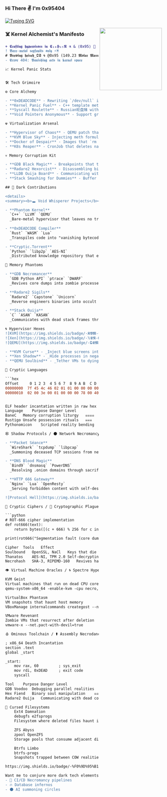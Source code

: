 ### Hi There ✌️ I'm 0x95404 

[![Typing SVG](https://readme-typing-svg.herokuapp.com?font=Hack+NERD+Font&size=24&duration=4000&color=00F7FF&background=000000&center=true&vCenter=true&width=900&lines=𝕳𝖔𝖕𝖊𝖋𝖚𝖑𝖓𝖊𝖘𝖘+𝖎+𝖜𝖎𝖑𝖑+𝖛𝖆𝖓𝖎𝖘𝖍+𝖜𝖎𝖙𝖍+𝖙𝖍𝖊+𝖘𝖆𝖓𝖉𝖘+𝖔𝖋+𝖙𝖎𝖒𝖊;𝕭𝖊𝖞𝖔𝖓𝖉+𝖙𝖍𝖊+𝖍𝖔𝖗𝖎𝖟𝖔𝖓+𝖎𝖓+𝕱𝖚𝖑𝖑+𝕸𝖊𝖆𝖘𝖚𝖗𝖊𝖘)](https://git.io/typing-svg)

<img align="right" src="https://i.giphy.com/media/LmNwrBhejkK9EFP504/200w.webp" width="200" />

### **☠️ Kernel Alchemist's Manifesto**
```diff
+ 𝕮𝖗𝖆𝖋𝖙𝖎𝖓𝖌 𝖍𝖞𝖕𝖊𝖗𝖛𝖎𝖘𝖔𝖗𝖘 𝖎𝖓 𝕮₁₀𝕳₁₅𝕹 ⚗️ & ⟨0x95⟩ 🔣  
! 𝕭𝖆𝖗𝖊-𝖒𝖊𝖙𝖆𝖑 𝖘𝖊𝖌𝖋𝖆𝖚𝖑𝖙𝖘 𝖔𝖓𝖑𝖞 ⚡🖲️  
# 𝕭𝖗𝖊𝖜𝖎𝖓𝖌 𝖍𝖊𝖎𝖘𝖊𝖍_𝕺𝕾 🌀 @0x95 (149.23 𝕸𝖔𝖑𝖆𝖗 𝕸𝖆𝖘𝖘)  
- 𝕰𝖗𝖗𝖔𝖗 404: 𝖁𝖆𝖓𝖎𝖘𝖍𝖎𝖓𝖌 𝖆𝖈𝖙𝖘 𝖎𝖓 𝖐𝖊𝖗𝖓𝖊𝖑 𝖘𝖕𝖆𝖈𝖊  

📈 Kernel Panic Stats


🛠️ Tech Grimoire

⚙️ Core Alchemy

- **0xDEADCODE** - Rewriting `/dev/null` in hex  
- **Kernel Panic Fuel** - C++ template metaprogramming that segfaults on sight  
- **Syscall Roulette** - Russian轮盘赌 with `fork()`  
- **Void Pointers Anonymous** - Support group for dereferencing addicts  

☢️ Virtualization Arsenal

- **Hypervisor of Chaos** - QEMU patch that randomizes CPUID  
- **KVM Blue Sky** - Injecting meth formulas into VM entropy pools  
- **Docker of Despair** - Images that `rm -rf /*` on `docker stop`  
- **K8s Reaper** - CronJob that deletes namespaces at midnight  

💀 Memory Corruption Kit

- **GDB Black Magic** - Breakpoints that trigger triple faults  
- **Radare2 Hexorcist** - Disassembling binaries into I Ching hexagrams  
- **LLDB Ouija Board** - Communicating with dead processes  
- **Stack Smashing for Dummies** - Buffer overflow coloring book  

## 🔮 Dark Contributions

<details>
<summary><b>🕳️ Void Whisperer Projects</b></summary>

- **Phantom Kernel**  
  `C++` `LLVM` `QEMU`  
  _Bare-metal hypervisor that leaves no trace in memory_
  
- **0xDEADCODE Compiler**  
  `Rust` `WASM` `Lua`  
  _Transpiles code into "vanishing bytecode" that self-destructs after execution_

- **Cryptic.Torrent**  
  `Python` `libp2p` `AES-NI`  
  _Distributed knowledge repository that evaporates after 404 seconds_

👻 Memory Phantoms

- **GDB Necromancer**  
  `GDB Python API` `ptrace` `DWARF`  
  _Revives core dumps into zombie processes_

- **Radare2 Sigils**  
  `Radare2` `Capstone` `Unicorn`  
  _Reverse engineers binaries into occult assembly patterns_

- **Stack Ouija**  
  `C` `ASAN` `KASAN`  
  _Communicates with dead stack frames through buffer overflows_

🌀 Hypervisor Hexes
![KVM](https://img.shields.io/badge/-𝕶𝖁𝕸-000000?style=flat&logo=virtualbox)
![Xen](https://img.shields.io/badge/-𝕏𝕰𝕹-000000?style=flat&logo=xen)
![QEMU](https://img.shields.io/badge/-𝕼𝕰𝕸𝖀-000000?style=flat&logo=qemu)

- **KVM Curse** - _Inject blue screens into guest VMs_  
- **Xen Shadow** - _Hide processes in negative dimension_  
- **QEMU Soulbind** - _Tether VMs to dying host processes_

🧪 Cryptic Languages

```hex
Offset     0 1 2 3  4 5 6 7  8 9 A B  C D E F
00000000  7f 45 4c 46 02 01 01 00 00 00 00 00  00 00 00 00
00000010  02 00 3e 00 01 00 00 00 78 00 40 00  00 00 00 00


ELF header incantation written in raw hex
Language	Purpose	Danger Level
BaneC	Memory corruption liturgy	☠️☠️☠️☠️
Rustigo	Unsafe possession rituals	☠️☠️☠️
Pythonomicon	Scripted reality bending	☠️☠️

🕸️ Shadow Protocols / 🌑 Network Necromancy

- **Packet Séance**  
  `WireShark` `tcpdump` `libpcap`  
  _Summoning deceased TCP sessions from network purgatory_

- **DNS Blood Magic**  
  `Bind9` `dnsmasq` `PowerDNS`  
  _Resolving .onion domains through sacrificial DNS queries_

- **HTTP 666 Gateway**  
  `Nginx` `Lua` `OpenResty`  
  _Serving forbidden content with self-destructing cookies_

![Protocol Hell](https://img.shields.io/badge/-𝕾𝖍𝖆𝖉𝖔𝖜_𝕺𝖘𝖎-000000?style=flat&logo=internet-explorer)

🔐 Cryptic Ciphers / 🦠 Cryptographic Plagues

```python
# ROT-666 cipher implementation
def rot666(text):
    return bytes([(c + 666) % 256 for c in text.encode()])

print(rot666("Segmentation fault (core dumped)"))

Cipher	Tools	Effect
Soulbound	OpenSSL, NaCl	Keys that die with owner
Thanatos	AES-NI, TPM 2.0	Self-decrypting ephemeral
Necrohash	SHA-3, RIPEMD-160	Revives hashes from graves

👁️ Virtual Machine Oracles / 🌀 Spectre Hypervisors

KVM Geist
Virtual machines that run on dead CPU cores
qemu-system-x86_64 -enable-kvm -cpu necro,+sep

VirtualBox Phantasm
VM snapshots that haunt host memory
VBoxManage internalcommands creategost --name Specter

VMware Revenant
Zombie VMs that resurrect after deletion
vmware-x --net.pact-with-devil=true

🩸 Ominous Toolchain / ⚰️ Assembly Necrodancy

; x86_64 Death Incantation
section .text
global _start

_start:
    mov rax, 60         ; sys_exit
    mov rdi, 0xDEAD     ; exit code
    syscall

Tool	Purpose	Danger Level
GDB Voodoo	Debugging parallel realities	☠️☠️☠️☠️
Hex Fiend	Binary soul manipulation	☠️☠️☠️
Radare2 Ouija	Communicating with dead code	☠️☠️☠️☠️

💾 Cursed Filesystems
    Ext4 Damnation
    debugfs e2fsprogs
    Filesystem where deleted files haunt inodes

    ZFS Abyss
    zpool OpenZFS
    Storage pools that consume adjacent disks

    Btrfs Limbo
    btrfs-progs
    Snapshots trapped between COW realities

https://img.shields.io/badge/-%F0%9D%95%B1%F0%9D%96%8E%F0%9D%96%91%F0%9D%96%8A%F0%9D%96%98%F0%9D%96%9E%F0%9D%96%98%F0%9D%96%99%F0%9D%96%8A%F0%9D%96%92_%F0%9D%95%B3%F0%9D%96%8A%F0%9D%96%91%F0%9D%96%91-000000?style=flat&logo=files

Want me to conjure more dark tech elements? I can add:  
- 🧟 CI/CD Necromancy pipelines  
- 🔥 Database infernos  
- 🌑 AI summoning circles



